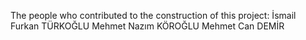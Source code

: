 The people who contributed to the construction of this project:                                                                                                      İsmail Furkan TÜRKOĞLU                                                                                                                                               Mehmet Nazım KÖROĞLU                                                                                                                                                  Mehmet Can DEMİR
